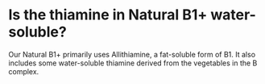 # Is the thiamine in Natural B1+ water-soluble?

Our Natural B1+ primarily uses Allithiamine, a fat-soluble form of B1. It also includes some water-soluble thiamine derived from the vegetables in the B complex.